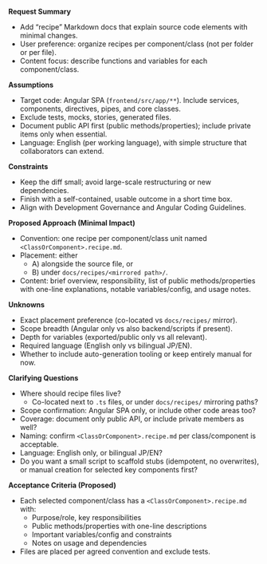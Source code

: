 **Request Summary**
- Add “recipe” Markdown docs that explain source code elements with minimal changes.
- User preference: organize recipes per component/class (not per folder or per file).
- Content focus: describe functions and variables for each component/class.

**Assumptions**
- Target code: Angular SPA (`frontend/src/app/**`). Include services, components, directives, pipes, and core classes.
- Exclude tests, mocks, stories, generated files.
- Document public API first (public methods/properties); include private items only when essential.
- Language: English (per working language), with simple structure that collaborators can extend.

**Constraints**
- Keep the diff small; avoid large-scale restructuring or new dependencies.
- Finish with a self-contained, usable outcome in a short time box.
- Align with Development Governance and Angular Coding Guidelines.

**Proposed Approach (Minimal Impact)**
- Convention: one recipe per component/class unit named `<ClassOrComponent>.recipe.md`.
- Placement: either
  - A) alongside the source file, or
  - B) under `docs/recipes/<mirrored path>/`.
- Content: brief overview, responsibility, list of public methods/properties with one-line explanations, notable variables/config, and usage notes.

**Unknowns**
- Exact placement preference (co-located vs `docs/recipes/` mirror).
- Scope breadth (Angular only vs also backend/scripts if present).
- Depth for variables (exported/public only vs all relevant).
- Required language (English only vs bilingual JP/EN).
- Whether to include auto-generation tooling or keep entirely manual for now.

**Clarifying Questions**
- Where should recipe files live?
  - Co-located next to `.ts` files, or under `docs/recipes/` mirroring paths?
- Scope confirmation: Angular SPA only, or include other code areas too?
- Coverage: document only public API, or include private members as well?
- Naming: confirm `<ClassOrComponent>.recipe.md` per class/component is acceptable.
- Language: English only, or bilingual JP/EN?
- Do you want a small script to scaffold stubs (idempotent, no overwrites), or manual creation for selected key components first?

**Acceptance Criteria (Proposed)**
- Each selected component/class has a `<ClassOrComponent>.recipe.md` with:
  - Purpose/role, key responsibilities
  - Public methods/properties with one-line descriptions
  - Important variables/config and constraints
  - Notes on usage and dependencies
- Files are placed per agreed convention and exclude tests.